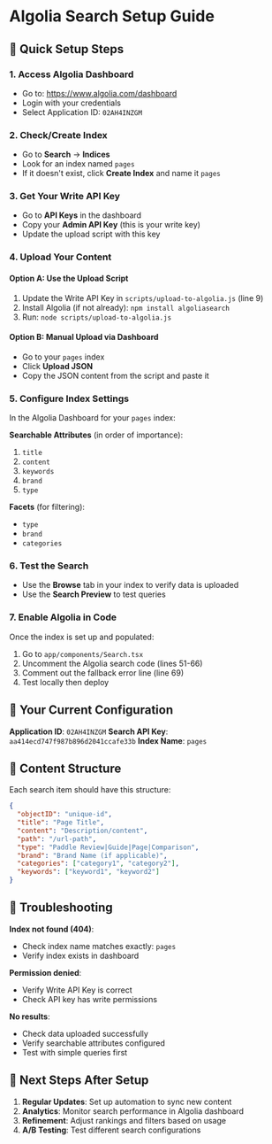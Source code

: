 # Algolia Search Setup Guide

## 🎯 Quick Setup Steps

### 1. Access Algolia Dashboard
- Go to: https://www.algolia.com/dashboard
- Login with your credentials
- Select Application ID: `02AH4INZGM`

### 2. Check/Create Index
- Go to **Search** → **Indices**
- Look for an index named `pages`
- If it doesn't exist, click **Create Index** and name it `pages`

### 3. Get Your Write API Key
- Go to **API Keys** in the dashboard
- Copy your **Admin API Key** (this is your write key)
- Update the upload script with this key

### 4. Upload Your Content

#### Option A: Use the Upload Script
1. Update the Write API Key in `scripts/upload-to-algolia.js` (line 9)
2. Install Algolia (if not already): `npm install algoliasearch`
3. Run: `node scripts/upload-to-algolia.js`

#### Option B: Manual Upload via Dashboard
- Go to your `pages` index
- Click **Upload JSON**
- Copy the JSON content from the script and paste it

### 5. Configure Index Settings
In the Algolia Dashboard for your `pages` index:

**Searchable Attributes** (in order of importance):
1. `title`
2. `content`
3. `keywords`
4. `brand`
5. `type`

**Facets** (for filtering):
- `type`
- `brand`
- `categories`

### 6. Test the Search
- Use the **Browse** tab in your index to verify data is uploaded
- Use the **Search Preview** to test queries

### 7. Enable Algolia in Code
Once the index is set up and populated:
1. Go to `app/components/Search.tsx`
2. Uncomment the Algolia search code (lines 51-66)
3. Comment out the fallback error line (line 69)
4. Test locally then deploy

## 🔧 Your Current Configuration

**Application ID**: `02AH4INZGM`
**Search API Key**: `aa414ecd747f987b896d2041ccafe33b`
**Index Name**: `pages`

## 📝 Content Structure

Each search item should have this structure:
```json
{
  "objectID": "unique-id",
  "title": "Page Title",
  "content": "Description/content",
  "path": "/url-path",
  "type": "Paddle Review|Guide|Page|Comparison",
  "brand": "Brand Name (if applicable)",
  "categories": ["category1", "category2"],
  "keywords": ["keyword1", "keyword2"]
}
```

## 🐛 Troubleshooting

**Index not found (404)**: 
- Check index name matches exactly: `pages`
- Verify index exists in dashboard

**Permission denied**:
- Verify Write API Key is correct
- Check API key has write permissions

**No results**:
- Check data uploaded successfully
- Verify searchable attributes configured
- Test with simple queries first

## 🚀 Next Steps After Setup

1. **Regular Updates**: Set up automation to sync new content
2. **Analytics**: Monitor search performance in Algolia dashboard
3. **Refinement**: Adjust rankings and filters based on usage
4. **A/B Testing**: Test different search configurations